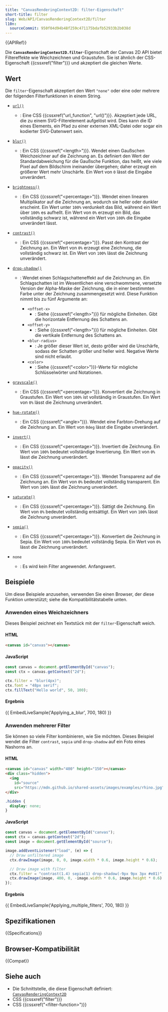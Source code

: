 ```yaml
---
title: "CanvasRenderingContext2D: filter-Eigenschaft"
short-title: filter
slug: Web/API/CanvasRenderingContext2D/filter
l10n:
  sourceCommit: 950f04d94b48f259c471175bdafb52933b2b038d
---
```


{{APIRef}}

Die **`CanvasRenderingContext2D.filter`**-Eigenschaft der Canvas 2D API bietet Filtereffekte wie Weichzeichnen und Graustufen. Sie ist ähnlich der CSS-Eigenschaft {{cssxref("filter")}} und akzeptiert die gleichen Werte.

## Wert

Die `filter`-Eigenschaft akzeptiert den Wert `"none"` oder eine oder mehrere der folgenden Filterfunktionen in einem String.

- [`url()`](/de/docs/Web/CSS/url_function)
  - : Eine CSS {{cssxref("url_function", "url()")}}. Akzeptiert jede URL, die zu einem SVG-Filterelement aufgelöst wird. Dies kann die ID eines Elements, ein Pfad zu einer externen XML-Datei oder sogar ein kodierter SVG-Datenwert sein.
- [`blur()`](/de/docs/Web/CSS/filter-function/blur)
  - : Ein CSS {{cssxref("&lt;length&gt;")}}. Wendet einen Gaußschen Weichzeichner auf die Zeichnung an. Es definiert den Wert der Standardabweichung für die Gaußsche Funktion, das heißt, wie viele Pixel auf dem Bildschirm ineinander übergehen; daher erzeugt ein größerer Wert mehr Unschärfe. Ein Wert von `0` lässt die Eingabe unverändert.
- [`brightness()`](/de/docs/Web/CSS/filter-function/brightness)
  - : Ein CSS {{cssxref("&lt;percentage&gt;")}}. Wendet einen linearen Multiplikator auf die Zeichnung an, wodurch sie heller oder dunkler erscheint. Ein Wert unter `100%` verdunkelt das Bild, während ein Wert über `100%` es aufhellt. Ein Wert von `0%` erzeugt ein Bild, das vollständig schwarz ist, während ein Wert von `100%` die Eingabe unverändert lässt.
- [`contrast()`](/de/docs/Web/CSS/filter-function/contrast)
  - : Ein CSS {{cssxref("&lt;percentage&gt;")}}. Passt den Kontrast der Zeichnung an. Ein Wert von `0%` erzeugt eine Zeichnung, die vollständig schwarz ist. Ein Wert von `100%` lässt die Zeichnung unverändert.
- [`drop-shadow()`](/de/docs/Web/CSS/filter-function/drop-shadow)

  - : Wendet einen Schlagschatteneffekt auf die Zeichnung an. Ein Schlagschatten ist im Wesentlichen eine verschwommene, versetzte Version der Alpha-Maske der Zeichnung, die in einer bestimmten Farbe unter der Zeichnung zusammengesetzt wird. Diese Funktion nimmt bis zu fünf Argumente an:

    - `<offset-x>`
      - : Siehe {{cssxref("&lt;length&gt;")}} für mögliche Einheiten. Gibt die horizontale Entfernung des Schattens an.
    - `<offset-y>`
      - : Siehe {{cssxref("&lt;length&gt;")}} für mögliche Einheiten. Gibt die vertikale Entfernung des Schattens an.
    - `<blur-radius>`
      - : Je größer dieser Wert ist, desto größer wird die Unschärfe, sodass der Schatten größer und heller wird. Negative Werte sind nicht erlaubt.
    - `<color>`
      - : Siehe {{cssxref("&lt;color&gt;")}}-Werte für mögliche Schlüsselwörter und Notationen.

- [`grayscale()`](/de/docs/Web/CSS/filter-function/grayscale)
  - : Ein CSS {{cssxref("&lt;percentage&gt;")}}. Konvertiert die Zeichnung in Graustufen. Ein Wert von `100%` ist vollständig in Graustufen. Ein Wert von `0%` lässt die Zeichnung unverändert.
- [`hue-rotate()`](/de/docs/Web/CSS/filter-function/hue-rotate)
  - : Ein CSS {{cssxref("&lt;angle&gt;")}}. Wendet eine Farbton-Drehung auf die Zeichnung an. Ein Wert von `0deg` lässt die Eingabe unverändert.
- [`invert()`](/de/docs/Web/CSS/filter-function/invert)
  - : Ein CSS {{cssxref("&lt;percentage&gt;")}}. Invertiert die Zeichnung. Ein Wert von `100%` bedeutet vollständige Invertierung. Ein Wert von `0%` lässt die Zeichnung unverändert.
- [`opacity()`](/de/docs/Web/CSS/filter-function/opacity)
  - : Ein CSS {{cssxref("&lt;percentage&gt;")}}. Wendet Transparenz auf die Zeichnung an. Ein Wert von `0%` bedeutet vollständig transparent. Ein Wert von `100%` lässt die Zeichnung unverändert.
- [`saturate()`](/de/docs/Web/CSS/filter-function/saturate)
  - : Ein CSS {{cssxref("&lt;percentage&gt;")}}. Sättigt die Zeichnung. Ein Wert von `0%` bedeutet vollständig entsättigt. Ein Wert von `100%` lässt die Zeichnung unverändert.
- [`sepia()`](/de/docs/Web/CSS/filter-function/sepia)
  - : Ein CSS {{cssxref("&lt;percentage&gt;")}}. Konvertiert die Zeichnung in Sepia. Ein Wert von `100%` bedeutet vollständig Sepia. Ein Wert von `0%` lässt die Zeichnung unverändert.
- `none`
  - : Es wird kein Filter angewendet. Anfangswert.

## Beispiele

Um diese Beispiele anzusehen, verwenden Sie einen Browser, der diese Funktion unterstützt; siehe die Kompatibilitätstabelle unten.

### Anwenden eines Weichzeichners

Dieses Beispiel zeichnet ein Textstück mit der `filter`-Eigenschaft weich.

#### HTML

```html
<canvas id="canvas"></canvas>
```

#### JavaScript

```js
const canvas = document.getElementById("canvas");
const ctx = canvas.getContext("2d");

ctx.filter = "blur(4px)";
ctx.font = "48px serif";
ctx.fillText("Hello world", 50, 100);
```

#### Ergebnis

{{ EmbedLiveSample('Applying_a_blur', 700, 180) }}

### Anwenden mehrerer Filter

Sie können so viele Filter kombinieren, wie Sie möchten. Dieses Beispiel wendet die Filter `contrast`, `sepia` und `drop-shadow` auf ein Foto eines Nashorns an.

#### HTML

```html
<canvas id="canvas" width="400" height="150"></canvas>
<div class="hidden">
  <img
    id="source"
    src="https://mdn.github.io/shared-assets/images/examples/rhino.jpg" />
</div>
```

```css hidden
.hidden {
  display: none;
}
```

#### JavaScript

```js
const canvas = document.getElementById("canvas");
const ctx = canvas.getContext("2d");
const image = document.getElementById("source");

image.addEventListener("load", (e) => {
  // Draw unfiltered image
  ctx.drawImage(image, 0, 0, image.width * 0.6, image.height * 0.6);

  // Draw image with filter
  ctx.filter = "contrast(1.4) sepia(1) drop-shadow(-9px 9px 3px #e81)";
  ctx.drawImage(image, 400, 0, -image.width * 0.6, image.height * 0.6);
});
```

#### Ergebnis

{{ EmbedLiveSample('Applying_multiple_filters', 700, 180) }}

## Spezifikationen

{{Specifications}}

## Browser-Kompatibilität

{{Compat}}

## Siehe auch

- Die Schnittstelle, die diese Eigenschaft definiert: [`CanvasRenderingContext2D`](/de/docs/Web/API/CanvasRenderingContext2D)
- CSS {{cssxref("filter")}}
- CSS {{cssxref("&lt;filter-function&gt;")}}
